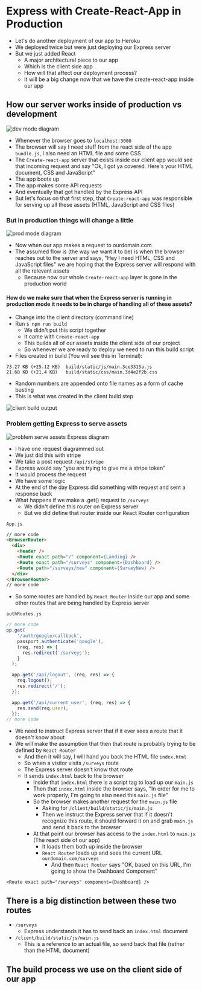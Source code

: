 # Express with Create-React-App in Production
* Let's do another deployment of our app to Heroku
* We deployed twice but were just deploying our Express server
* But we just added React
    - A major architectural piece to our app
    - Which is the client side app
    - How will that affect our deployment process?
    - It will be a big change now that we have the create-react-app inside our app

## How our server works inside of production vs development
![dev mode diagram](https://i.imgur.com/AqDK5cD.png)

* Whenever the browser goes to `localhost:3000`
* The browser will say I need stuff from the react side of the app `bundle.js`, I also need an HTML file and some CSS
* The `Create-react-app` server that exists inside our client app would see that incoming request and say "Ok, I got ya covered. Here's your HTML document, CSS and JavaScript"
* The app boots up
* The app makes some API requests
* And eventually that got handled by the Express API
* But let's focus on that first step, that `Create-react-app` was responsible for serving up all these assets (HTML, JavaScript and CSS files)

### But in production things will change a little
![prod mode diagram](https://i.imgur.com/FFpYKLq.png)

* Now when our app makes a request to ourdomain.com
* The assumed flow is (the way we want it to be) is when the browser reaches out to the server and says, "Hey I need HTML, CSS and JavaScript files" we are hoping that the Express server will respond with all the relevant assets
    - Because now our whole `Create-react-app` layer is gone in the production world

#### How do we make sure that when the Express server is running in production mode it needs to be in charge of handling all of these assets?
* Change into the client directory (command line)
* Run `$ npm run build`
    - We didn't put this script together
    - It came with `Create-react-app`
    - This builds all of our assets inside the client side of our project
    - So whenever we are ready to deploy we need to run this build script
* Files created in build (You will see this in Terminal):

```
73.27 KB (+25.12 KB)  build/static/js/main.3ce3315a.js
21.68 KB (+21.4 KB)   build/static/css/main.3d4e2f2b.css
```

* Random numbers are appended onto file names as a form of cache busting
* This is what was created in the client build step

![client build output](https://i.imgur.com/1CldW36.png)

### Problem getting Express to serve assets
![problem serve assets Express diagram](https://i.imgur.com/kK6PWCp.png)

* I have one request diagrammed out
* We just did this with stripe
* We take a post request `/api/stripe`
* Express would say "you are trying to give me a stripe token"
* It would process the request
* We have some logic
* At the end of the day Express did something with request and sent a response back
* What happens if we make a .get() request to `/surveys`
    - We didn't define this router on Express server
    - But we did define that router inside our React Router configuration

`App.js`

```html
// more code
<BrowserRouter>
  <div>
    <Header />
    <Route exact path="/" component={Landing} />
    <Route exact path="/surveys" component={Dashboard} />
    <Route path="/surveys/new" component={SurveyNew} />
  </div>
</BrowserRouter>
// more code
```

* So some routes are handled by `React Router` inside our app and some other routes that are being handled by Express server

`authRoutes.js`

```js
// more code
pp.get(
    '/auth/google/callback',
    passport.authenticate('google'),
    (req, res) => {
      res.redirect('/surveys');
    }
  );

  app.get('/api/logout', (req, res) => {
    req.logout();
    res.redirect('/');
  });

  app.get('/api/current_user', (req, res) => {
    res.send(req.user);
  });
// more code
```

* We need to instruct Express server that if it ever sees a route that it doesn't know about
* We will make the assumption that then that route is probably trying to be defined by `React Router`
    - And then it will say, I will hand you back the HTML file `index.html`
    - So when a visitor visits `/surveys` route
    - The Express server doesn't know that route
    - It sends `index.html` back to the browser
        + Inside that `index.html` there is a script tag to load up our `main.js`
        + Then that `index.html` inside the browser says, "In order for me to work properly, I'm going to also need this `main.js` file"
        + So the browser makes another request for the `main.js` file
            * Asking for `/client/build/static/js/main.js`
            * Then we instruct the Express server that if it doesn't recognize this route, it should forward it on and grab `main.js` and send it back to the browser
        + At that point our browser has access to the `index.html` to `main.js` (The react side of our app)
            * It loads them both up inside the browser
            * `React Router` loads up and sees the current URL `ourdomain.com/surveys`
                - And then `React Router` says "OK, based on this URL, I'm going to show the Dashboard Component"

`<Route exact path="/surveys" component={Dashboard} />`

## There is a big distinction between these two routes
* `/surveys`
    - Express understands it has to send back an `index.html` document
* `/client/build/static/js/main.js`
    - This is a reference to an actual file, so send back that file (rather than the HTML document)

## The build process we use on the client side of our app
